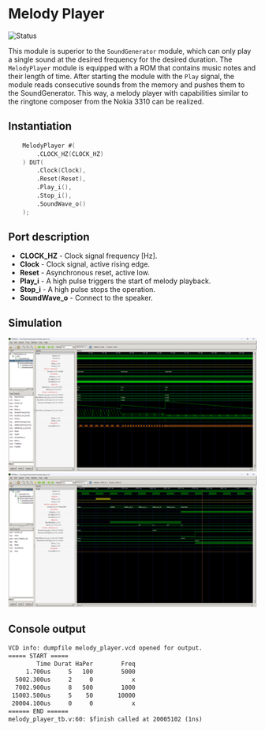 # Melody Player

![Status](https://img.shields.io/badge/STATUS-READY-green.svg)

This module is superior to the `SoundGenerator` module, which can only play a single sound at the desired frequency for the desired duration. The `MelodyPlayer` module is equipped with a ROM that contains music notes and their length of time. After starting the module with the `Play` signal, the module reads consecutive sounds from the memory and pushes them to the SoundGenerator. This way, a melody player with capabilities similar to the ringtone composer from the Nokia 3310 can be realized.

## Instantiation

```verilog
	MelodyPlayer #(
		.CLOCK_HZ(CLOCK_HZ)
	) DUT(
		.Clock(Clock),
		.Reset(Reset),
		.Play_i(),
		.Stop_i(),
		.SoundWave_o()
	);
```

## Port description

+ **CLOCK_HZ** - Clock signal frequency [Hz].
+ **Clock** - Clock signal, active rising edge.
+ **Reset** - Asynchronous reset, active low.
+ **Play_i** - A high pulse triggers the start of melody playback.
+ **Stop_i** - A high pulse stops the operation.
+ **SoundWave_o** - Connect to the speaker.

## Simulation

![Simulation](simulation1.png "Simulation")
![Simulation](simulation2.png "Simulation")

## Console output

    VCD info: dumpfile melody_player.vcd opened for output.
    ===== START =====
            Time Durat HaPer        Freq
         1.700us     5   100        5000
      5002.300us     2     0           x
      7002.900us     8   500        1000
     15003.500us     5    50       10000
     20004.100us     0     0           x
    ====== END ======
    melody_player_tb.v:60: $finish called at 20005102 (1ns)